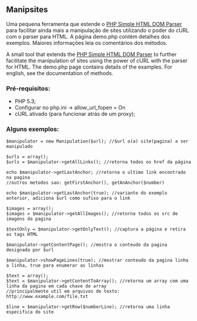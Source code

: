 ## Manipsites

Uma pequena ferramenta que estende o [PHP Simple HTML DOM Parser](http://simplehtmldom.sourceforge.net/) para facilitar ainda mais a manipulação de sites utilizando o poder do cURL com o parser para HTML. A página demo.php contém detalhes dos exemplos. Maiores informações leia os comentários dos métodos.

A small tool that extends the [PHP Simple HTML DOM Parser](http://simplehtmldom.sourceforge.net/) to further facilitate the manipulation of sites using the power of cURL with the parser for HTML. The demo.php page contains details of the examples. For english, see the documentation of methods.


### Pré-requisitos:

- PHP 5.3;
- Configurar no php.ini -> allow\_url_fopen = On
- cURL ativado (para funcionar atrás de um proxy);


### Alguns exemplos:

    $manipulator = new Manipulation($url); //$url o(a) site(pagina) a ser manipulado
    
    $urls = array();
    $urls = $manipulator->getAllLinks(); //retorna todos os href da página
    
    echo $manipulator->getLastAnchor; //retorna o ultimo link encontrado na pagina
    //outros metodos sao: getFirstAnchor(), getAnAnchor($number)

    echo $manipulator->getLastAnchor(true); //variante do exemplo anterior, adiciona $url como sufixo para o link    
    
    $images = array();
    $images = $manipulator->getAllImages(); //retorna todos os src de imagens da pagina

    $textOnly = $manipulator->getOnlyText(); //captura a página e retira as tags HTML

    $manipulator->getContentPage(); //mostra o conteudo da pagina designada por $url
    
    $manipulator->showPageLines(true); //mostrar conteudo da pagina linha a linha, true para enumerar as linhas
    
    $text = array();
    $text = $manipulator->getContentToArray(); //retorna um array com uma linha da pagina em cada chave do array
    //principalmente util em arquivos de texto: http://www.example.com/file.txt
    
    $line = $manipulator->getRow($numberLine); //retorna uma linha especifica do site
    

